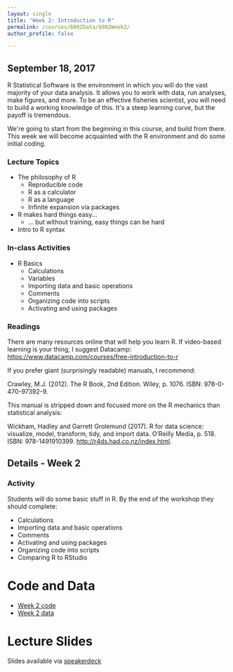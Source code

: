 ```yaml
---
layout: single
title: "Week 2: Introduction to R"
permalink: /courses/6002Data/6002Week2/
author_profile: false

---
```


##  September 18, 2017

R Statistical Software is the environment in which you will do the vast majority of your data analysis. It allows you to work with data, run analyses, make figures, and more. To be an effective fisheries scientist, you will need to build a working knowledge of this. It's a steep learning curve, but the payoff is tremendous. 

We're going to start from the beginning in this course, and build from there. This week we will become acquainted with the R environment and do some initial coding.

### Lecture Topics
* The philosophy of R
    + Reproducible code
    + R as a calculator
    + R as a language
    + Infinite expansion via packages
* R makes hard things easy...
    + ... but without training, easy things can be hard
* Intro to R syntax

### In-class Activities
* R Basics
  + Calculations
  + Variables
  + Importing data and basic operations
  + Comments
  + Organizing code into scripts
  + Activating and using packages

### Readings
There are many resources online that will help you learn R. If video-based learning is your thing, I suggest Datacamp: https://www.datacamp.com/courses/free-introduction-to-r 

If you prefer giant (surprisingly readable) manuals, I recommend:

Crawley, M.J. (2012). The R Book, 2nd Edition. Wiley, p. 1076. ISBN: 978-0-470-97392-9.

This manual is stripped down and focused more on the R mechanics than statistical analysis:

Wickham, Hadley and Garrett Grolemund (2017). R for data science: visualize, model, transform, tidy, and import data. O’Reilly Media, p. 518. ISBN: 978-1491910399. http://r4ds.had.co.nz/index.html.

## Details - Week 2

### Activity

Students will do some basic stuff in R. By the end of the workshop they should complete:

* Calculations
* Importing data and basic operations
* Comments
* Activating and using packages
* Organizing code into scripts
* Comparing R to RStudio

# Code and Data

* [Week 2 code](/assets/images/FISH6002Week2Code.R)
* [Week 2 data](/assets/images/6002Week2-DiceData.csv)

# Lecture Slides

<script async class="speakerdeck-embed" data-id="b092a60be26e42108c6623f4b212c7ce" data-ratio="1.29456384323641" src="//speakerdeck.com/assets/embed.js"></script>

Slides available via [speakerdeck](https://speakerdeck.com/pandalusplatyceros/fish-6002-week-2-introduction-to-r)